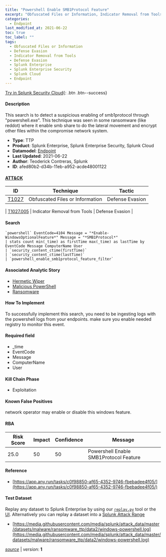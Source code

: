 ```yaml
---
title: "Powershell Enable SMB1Protocol Feature"
excerpt: "Obfuscated Files or Information, Indicator Removal from Tools"
categories:
  - Endpoint
last_modified_at: 2021-06-22
toc: true
toc_label: ""
tags:
  - Obfuscated Files or Information
  - Defense Evasion
  - Indicator Removal from Tools
  - Defense Evasion
  - Splunk Enterprise
  - Splunk Enterprise Security
  - Splunk Cloud
  - Endpoint
---
```




[Try in Splunk Security Cloud](https://www.splunk.com/en_us/cyber-security.html){: .btn .btn--success}

#### Description

This search is to detect a suspicious enabling of smb1protocol through &#34;powershell.exe&#34;. This technique was seen in some ransomware (like reddot) where it enable smb share to do the lateral movement and encrypt other files within the compromise network system.

- **Type**: TTP
- **Product**: Splunk Enterprise, Splunk Enterprise Security, Splunk Cloud
- **Datamodel**: [Endpoint](https://docs.splunk.com/Documentation/CIM/latest/User/Endpoint)
- **Last Updated**: 2021-06-22
- **Author**: Teoderick Contreras, Splunk
- **ID**: afed80b2-d34b-11eb-a952-acde48001122


#### [ATT&CK](https://attack.mitre.org/)

| ID          | Technique   | Tactic         |
| ----------- | ----------- |--------------- |
| [T1027](https://attack.mitre.org/techniques/T1027/) | Obfuscated Files or Information | Defense Evasion |

| [T1027.005](https://attack.mitre.org/techniques/T1027/005/) | Indicator Removal from Tools | Defense Evasion |

#### Search

```
`powershell` EventCode=4104 Message = "*Enable-WindowsOptionalFeature*" Message = "*SMB1Protocol*" 
| stats count min(_time) as firstTime max(_time) as lastTime by EventCode Message ComputerName User 
| `security_content_ctime(firstTime)` 
| `security_content_ctime(lastTime)` 
| `powershell_enable_smb1protocol_feature_filter`
```

#### Associated Analytic Story
* [Hermetic Wiper](/stories/hermetic_wiper)
* [Malicious PowerShell](/stories/malicious_powershell)
* [Ransomware](/stories/ransomware)


#### How To Implement
To successfully implement this search, you need to be ingesting logs with the powershell logs  from your endpoints. make sure you enable needed registry to monitor this event.

#### Required field
* _time
* EventCode
* Message
* ComputerName
* User


#### Kill Chain Phase
* Exploitation


#### Known False Positives
network operator may enable or disable this windows feature.


#### RBA

| Risk Score  | Impact      | Confidence   | Message      |
| ----------- | ----------- |--------------|--------------|
| 25.0 | 50 | 50 | Powershell Enable SMB1Protocol Feature |




#### Reference

* [https://app.any.run/tasks/c0f98850-af65-4352-9746-fbebadee4f05/](https://app.any.run/tasks/c0f98850-af65-4352-9746-fbebadee4f05/)



#### Test Dataset
Replay any dataset to Splunk Enterprise by using our [`replay.py`](https://github.com/splunk/attack_data#using-replaypy) tool or the [UI](https://github.com/splunk/attack_data#using-ui).
Alternatively you can replay a dataset into a [Splunk Attack Range](https://github.com/splunk/attack_range#replay-dumps-into-attack-range-splunk-server)

* [https://media.githubusercontent.com/media/splunk/attack_data/master/datasets/malware/ransomware_ttp/data2/windows-powershell.log](https://media.githubusercontent.com/media/splunk/attack_data/master/datasets/malware/ransomware_ttp/data2/windows-powershell.log)



[*source*](https://github.com/splunk/security_content/tree/develop/detections/endpoint/powershell_enable_smb1protocol_feature.yml) \| *version*: **1**